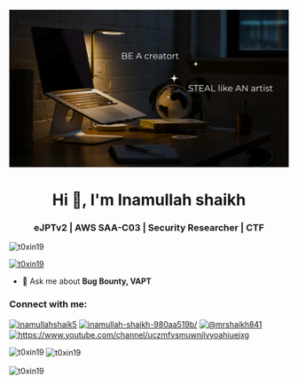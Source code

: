 ![logo](https://github.com/T0xIN19/Inamullah-shaikh/blob/main/Black%20Yellow%20Aesthetic%20Samurai%20Desktop%20Wallpaper.png)

<h1 align="center">Hi 👋, I'm Inamullah shaikh</h1>
<h3 align="center">eJPTv2 | AWS SAA-C03 | Security Researcher | CTF</h3>

<p align="left"> <img src="https://komarev.com/ghpvc/?username=t0xin19&label=Profile%20views&color=0e75b6&style=flat" alt="t0xin19" /> </p>

<p align="left"> <a href="https://github.com/ryo-ma/github-profile-trophy"><img src="https://github-profile-trophy.vercel.app/?username=t0xin19" alt="t0xin19" /></a> </p>

- 💬 Ask me about **Bug Bounty, VAPT**

<h3 align="left">Connect with me:</h3>
<p align="left">
<a href="https://twitter.com/inamullahshaik5" target="blank"><img align="center" src="https://raw.githubusercontent.com/rahuldkjain/github-profile-readme-generator/master/src/images/icons/Social/twitter.svg" alt="inamullahshaik5" height="30" width="40" /></a>
<a href="https://linkedin.com/in/inamullah-shaikh-980aa519b/" target="blank"><img align="center" src="https://raw.githubusercontent.com/rahuldkjain/github-profile-readme-generator/master/src/images/icons/Social/linked-in-alt.svg" alt="inamullah-shaikh-980aa519b/" height="30" width="40" /></a>
<a href="https://medium.com/@mrshaikh841" target="blank"><img align="center" src="https://raw.githubusercontent.com/rahuldkjain/github-profile-readme-generator/master/src/images/icons/Social/medium.svg" alt="@mrshaikh841" height="30" width="40" /></a>
<a href="https://www.youtube.com/c/https://www.youtube.com/channel/uczmfvsmuwnjlvyoahiuejxg" target="blank"><img align="center" src="https://raw.githubusercontent.com/rahuldkjain/github-profile-readme-generator/master/src/images/icons/Social/youtube.svg" alt="https://www.youtube.com/channel/uczmfvsmuwnjlvyoahiuejxg" height="30" width="40" /></a>
</p>

<p><img align="left" src="https://github-readme-stats.vercel.app/api/top-langs?username=t0xin19&show_icons=true&locale=en&layout=compact" alt="t0xin19" /></p>

<p>&nbsp;<img align="center" src="https://github-readme-stats.vercel.app/api?username=t0xin19&show_icons=true&locale=en" alt="t0xin19" /></p>

<p><img align="center" src="https://github-readme-streak-stats.herokuapp.com/?user=t0xin19&" alt="t0xin19" /></p>

